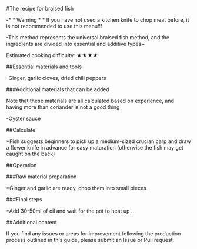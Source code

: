 #The recipe for braised fish

-* * Warning * * If you have not used a kitchen knife to chop meat before, it is not recommended to use this menu!!!

-This method represents the universal braised fish method, and the ingredients are divided into essential and additive types~

Estimated cooking difficulty: ★★★★

##Essential materials and tools

-Ginger, garlic cloves, dried chili peppers

###Additional materials that can be added

Note that these materials are all calculated based on experience, and having more than coriander is not a good thing

-Oyster sauce

##Calculate

*Fish suggests beginners to pick up a medium-sized crucian carp and draw a flower knife in advance for easy maturation (otherwise the fish may get caught on the back)

##Operation

###Raw material preparation

*Ginger and garlic are ready, chop them into small pieces

###Final steps

*Add 30-50ml of oil and wait for the pot to heat up ..

##Additional content

If you find any issues or areas for improvement following the production process outlined in this guide, please submit an Issue or Pull request.